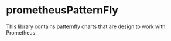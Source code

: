 # prometheusPatternFly
This library contains patternfly charts that are design to work with Prometheus.
